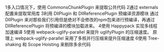 1多⼊⼝情况下，使⽤ CommonsChunkPlugin 来提取公共代码
2通过 externals 配置来提取常⽤库
3利⽤ DllPlugin 和 DllReferencePlugin 预编译资源模块 通过 DllPlugin 来对那些我们引⽤但是绝对不会修改的npm包来进⾏预编译，再通过 DllReferencePlugin 将预编译的模块加载进来。
4使⽤ Happypack 实现多线程加速编译
5使⽤ webpack-uglify-parallel 来提升 uglifyPlugin 的压缩速度。 原理上 webpack-uglify-parallel 采⽤了多核并⾏压缩来提升压缩速度
6使⽤ Tree-shaking 和 Scope Hoisting 来剔除多余代码